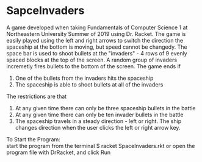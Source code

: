 # SapceInvaders
A game developed when taking Fundamentals of Computer Science 1 at Northeastern University Summer of 2019 using Dr. Racket.
The game is easily played using the left and right arrows to switch the direction the spaceship at the bottom is moving, but speed cannot be changedy. The space bar is used to shoot bullets at the "invaders" - 4 rows of 9 evenly spaced blocks at the top of the screen. A random group of invaders incremetly fires bullets to the bottom of the screen. 
The game ends if  
1. One of the bullets from the invaders hits the spaceship
2. The spaceship is able to shoot bullets at all of the invaders

The restrictions are that
1. At any given time there can only be three spaceship bullets in the battle
2. At any given time there can only be ten invader bullets in the battle
3. The spaceship travels in a steady direction - left or right. The ship changes direction when the user clicks the left or right arrow key.

To Start the Program:  
start the program from the terminal $ racket SpaceInvaders.rkt
or open the program file with DrRacket, and click Run
